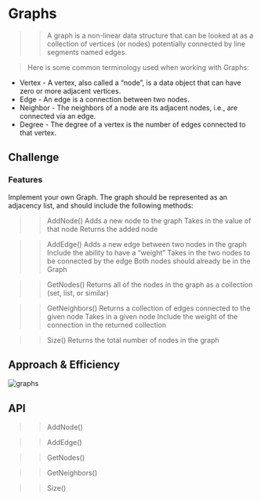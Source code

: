 # Graphs
>> A graph is a non-linear data structure that can be looked at as a collection of vertices (or nodes) potentially connected by line segments named edges.

> Here is some common terminology used when working with Graphs:

* Vertex - A vertex, also called a “node”, is a data object that can have zero or more adjacent vertices.
* Edge - An edge is a connection between two nodes.
* Neighbor - The neighbors of a node are its adjacent nodes, i.e., are connected via an edge.
* Degree - The degree of a vertex is the number of edges connected to that vertex.

## Challenge
### Features
Implement your own Graph. The graph should be represented as an adjacency list, and should include the following methods:

>> AddNode()
Adds a new node to the graph
Takes in the value of that node
Returns the added node

>> AddEdge()
Adds a new edge between two nodes in the graph
Include the ability to have a “weight”
Takes in the two nodes to be connected by the edge
Both nodes should already be in the Graph

>> GetNodes()
Returns all of the nodes in the graph as a collection (set, list, or similar)

>> GetNeighbors()
Returns a collection of edges connected to the given node
Takes in a given node
Include the weight of the connection in the returned collection

>> Size()
Returns the total number of nodes in the graph

## Approach & Efficiency
![graphs](https://he-s3.s3.amazonaws.com/media/uploads/526213e.JPG)

## API
>> AddNode()

>> AddEdge()

>> GetNodes()

>> GetNeighbors()

>> Size()

